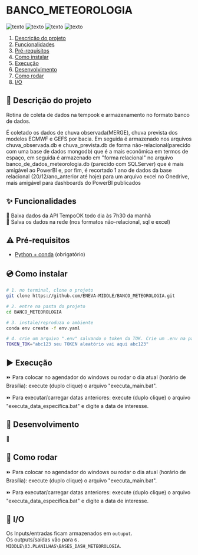 # BANCO_METEOROLOGIA

![texto](https://img.shields.io/static/v1?label=linguagem&message=python&color=green&style=flat-square "linguagem")
![texto](https://img.shields.io/static/v1?label=ambiente&message=conda&color=orange&style=flat-square "ambiente")
![texto](https://img.shields.io/badge/status-operacional-success.svg "status")
![texto](https://img.shields.io/badge/plataforma-win--64-lightgrey "status")



1. [Descrição do projeto](#descrição-do-projeto)  
2. [Funcionalidades](#funcionalidades)   
4. [Pré-requisitos](#pré-requisitos)  
5. [Como instalar](#como-instalar)
6. [Execução](#execucao)
7. [Desenvolvimento](#desenvolvimento)
8. [Como rodar](#como-rodar)
9. [I/O](#I/O)


## :scroll: Descrição do projeto

Rotina de coleta de dados na tempook e armazenamento no formato banco de dados.

É coletado os dados de chuva observada(MERGE), chuva prevista dos modelos ECMWF e GEFS por bacia. Em seguida é armazenado nos arquivos chuva_observada.db e chuva_prevista.db de forma não-relacional(parecido com uma base de dados mongodb) que é a mais econômica em termos de espaço, em seguida é armazenado em "forma relacional" no arquivo banco_de_dados_meteorologia.db (parecido com SQLServer) que é mais amigável ao PowerBI e, por fim, é recortado 1 ano de dados da base relacional (20/12/ano_anterior até hoje) para um arquivo excel no Onedrive, mais amigável para dashboards do PowerBI publicados


## :sparkles: Funcionalidades

:wrench: Baixa dados da API TempoOK todo dia às 7h30 da manhã  
:wrench: Salva os dados na rede (nos formatos não-relacional, sql e excel)    

## :warning: Pré-requisitos

- [Python + conda](https://conda.io/projects/conda/en/latest/user-guide/install/index.html) (obrigatório)


## :cd: Como instalar

```bash
# 1. no terminal, clone o projeto
git clone https://github.com/ENEVA-MIDDLE/BANCO_METEOROLOGIA.git

# 2. entre na pasta do projeto
cd BANCO_METEOROLOGIA

# 3. instale/reproduza o ambiente
conda env create -f env.yaml

# 4. crie um arquivo ".env" salvando o token da TOK. Crie um .env na pasta raiz com o seguinte conteúdo
TOKEN_TOK="abc123 seu TOKEN aleatório vai aqui abc123"
```

## :arrow_forward: Execução

:fast_forward: Para colocar no agendador do windows ou rodar o dia atual (horário de Brasília): execute (duplo clique) o arquivo "executa_main.bat".    

:fast_forward: Para executar/carregar datas anteriores: execute (duplo clique) o arquivo "executa_data_especifica.bat" e digite a data de interesse.  


## :construction: Desenvolvimento

:dart:

## :rotating_light: Como rodar

:fast_forward: Para colocar no agendador do windows ou rodar o dia atual (horário de Brasília): execute (duplo clique) o arquivo "executa_main.bat".    

:fast_forward: Para executar/carregar datas anteriores: execute (duplo clique) o arquivo "executa_data_especifica.bat" e digite a data de interesse.  


## :green_apple: I/O

Os Inputs/entradas ficam armazenados em ```outuput```.   
Os outputs/saídas vão para ```6. MIDDLE\03.PLANILHAS\BASES_DASH_METEOROLOGIA```.  

